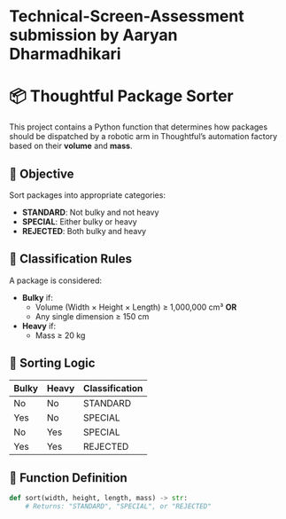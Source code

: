 # Technical-Screen-Assessment submission by Aaryan Dharmadhikari

# 📦 Thoughtful Package Sorter

This project contains a Python function that determines how packages should be dispatched by a robotic arm in Thoughtful’s automation factory based on their **volume** and **mass**.

## 🚀 Objective

Sort packages into appropriate categories:
- **STANDARD**: Not bulky and not heavy
- **SPECIAL**: Either bulky or heavy
- **REJECTED**: Both bulky and heavy

## 📏 Classification Rules

A package is considered:
- **Bulky** if:
  - Volume (Width × Height × Length) ≥ 1,000,000 cm³ **OR**
  - Any single dimension ≥ 150 cm
- **Heavy** if:
  - Mass ≥ 20 kg

## 🧠 Sorting Logic

| Bulky | Heavy | Classification |
|-------|--------|----------------|
| No    | No     | STANDARD       |
| Yes   | No     | SPECIAL        |
| No    | Yes    | SPECIAL        |
| Yes   | Yes    | REJECTED       |

## 📄 Function Definition

```python
def sort(width, height, length, mass) -> str:
    # Returns: "STANDARD", "SPECIAL", or "REJECTED"
